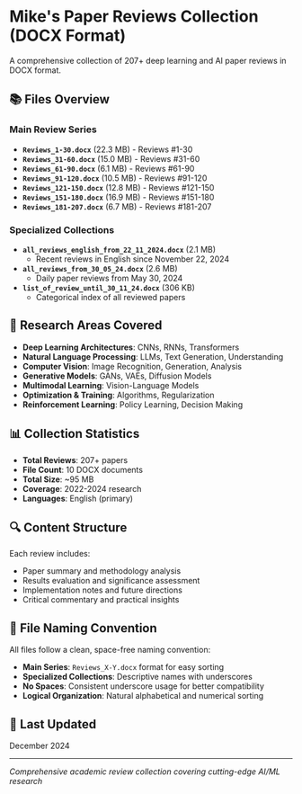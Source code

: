 # Mike's Paper Reviews Collection (DOCX Format)

A comprehensive collection of 207+ deep learning and AI paper reviews in DOCX format.

## 📚 Files Overview

### Main Review Series
- **`Reviews_1-30.docx`** (22.3 MB) - Reviews #1-30
- **`Reviews_31-60.docx`** (15.0 MB) - Reviews #31-60  
- **`Reviews_61-90.docx`** (6.1 MB) - Reviews #61-90
- **`Reviews_91-120.docx`** (10.5 MB) - Reviews #91-120
- **`Reviews_121-150.docx`** (12.8 MB) - Reviews #121-150
- **`Reviews_151-180.docx`** (16.9 MB) - Reviews #151-180
- **`Reviews_181-207.docx`** (6.7 MB) - Reviews #181-207

### Specialized Collections
- **`all_reviews_english_from_22_11_2024.docx`** (2.1 MB)
  - Recent reviews in English since November 22, 2024
- **`all_reviews_from_30_05_24.docx`** (2.6 MB)
  - Daily paper reviews from May 30, 2024
- **`list_of_review_until_30_11_24.docx`** (306 KB)
  - Categorical index of all reviewed papers

## 🎯 Research Areas Covered

- **Deep Learning Architectures**: CNNs, RNNs, Transformers
- **Natural Language Processing**: LLMs, Text Generation, Understanding
- **Computer Vision**: Image Recognition, Generation, Analysis
- **Generative Models**: GANs, VAEs, Diffusion Models
- **Multimodal Learning**: Vision-Language Models
- **Optimization & Training**: Algorithms, Regularization
- **Reinforcement Learning**: Policy Learning, Decision Making

## 📊 Collection Statistics

- **Total Reviews**: 207+ papers
- **File Count**: 10 DOCX documents
- **Total Size**: ~95 MB
- **Coverage**: 2022-2024 research
- **Languages**: English (primary)

## 🔍 Content Structure

Each review includes:
- Paper summary and methodology analysis
- Results evaluation and significance assessment
- Implementation notes and future directions
- Critical commentary and practical insights

## 🎯 File Naming Convention

All files follow a clean, space-free naming convention:
- **Main Series**: `Reviews_X-Y.docx` format for easy sorting
- **Specialized Collections**: Descriptive names with underscores
- **No Spaces**: Consistent underscore usage for better compatibility
- **Logical Organization**: Natural alphabetical and numerical sorting

## 📅 Last Updated
December 2024

---
*Comprehensive academic review collection covering cutting-edge AI/ML research*
